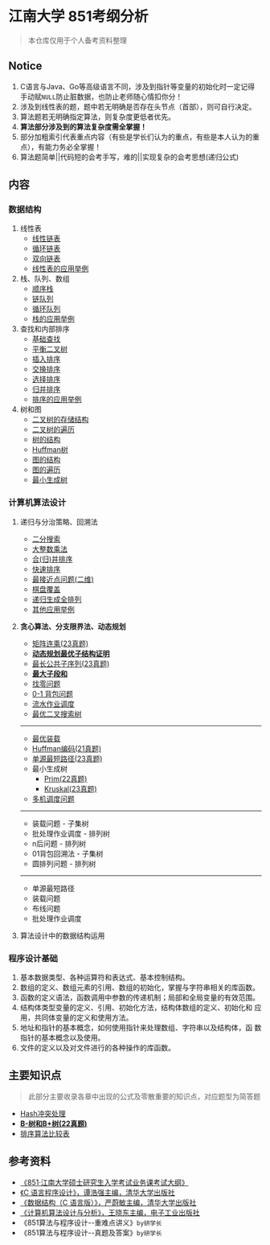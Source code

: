 # 江南大学 851考纲分析

> 本仓库仅用于个人备考资料整理

## Notice

1. C语言与Java、Go等高级语言不同，涉及到指针等变量的初始化时一定记得手动赋`NULL`防止脏数据，也防止老师随心情扣你分！
2. 涉及到线性表的题，题中若无明确是否存在头节点（首部），则可自行决定。
3. 算法题若无明确指定算法，则复杂度更低者优先。
4. **算法部分涉及到的算法复杂度需全掌握！**
5. 部分加粗索引代表重点内容（有些是学长们认为的重点，有些是本人认为的重点），有能力务必全掌握！
6. 算法题简单||代码短的会考手写，难的||实现复杂的会考思想(递归公式)

## 内容

### 数据结构

1. 线性表
   - [线性链表](structs/01/1_LineList.c)
   - [循环链表](structs/01/1_CircList.c)
   - [双向链表](structs/01/1_DoubList.c)
   - [线性表的应用举例](structs/01/1_Usage_List.c)
2. 栈、队列、数组
   - [顺序栈](structs/02/2_SeqStack.c)
   - [链队列](structs/02/2_LinkQueue.c)
   - [循环队列](structs/02/2_SeqQueue.c)
   - [栈的应用举例](structs/02/2_Usage_Stack.c)
3. 查找和内部排序
   - [基础查找](structs/03/03_Search.c)
   - [平衡二叉树](structs/03/03_BalancedTree.c)
   - [插入排序](structs/03/03_Sort_Insert.c)
   - [交换排序](structs/03/03_Sort_Exchange.c)
   - [选择排序](structs/03/03_Sort_Select.c)
   - [归并排序](structs/03/03_Sort_Merge.c)
   - [排序的应用举例](structs/03/03_USage_Sort.c)
4. 树和图
   - [二叉树的存储结构](structs/04/4_BTree.c)
   - [二叉树的遍历](structs/04/4_BTree_Traverse.c)
   - [树的结构](structs/04/4_Tree_Struct.c)
   - [Huffman树](structs/04/4_Tree_Huffman.c)
   - [图的结构](structs/04/4_Graph.c)
   - [图的遍历](structs/04/4_Graph_Traverse.c)
   - [最小生成树](structs/04/4_Graph_MinSpanning.c)

### 计算机算法设计
1. 递归与分治策略、回溯法
   - [二分搜索](structs/03/03_Search.c)
   - [大整数乘法](algorithm/01/01_LIMultiply.c)
   - [合(归)并排序](structs/03/03_Sort_Merge.c)
   - [快速排序](structs/03/03_Sort_Exchange.c#L25)
   - [最接近点问题(二维)](algorithm/01/01_ClosestPoint.cpp)
   - [棋盘覆盖](algorithm/01/01_ChessboardOverlay.c)
   - [递归生成全排列](algorithm/01/01_FullPerm.c)
   - [其他应用举例](algorithm/01/01_Usage.c)
2. **贪心算法、分支限界法、动态规划**

   - [矩阵连乘(23真题)](algorithm/02/02_MatrixChain.c)
   - [**动态规划最优子结构证明**](kpoints/Proof.md)
   - [最长公共子序列(23真题)](algorithm/02/02_LongestCommonSubs.c)
   - [**最大子段和**](algorithm/02/02_MaxSubsSum.c)
   - [找零问题](algorithm/02/02_ChangeProblem.c)
   - [0-1 背包问题](algorithm/02/02_01Package.c)
   - [流水作业调度](algorithm/02/02_FlowShop.cpp)
   - [最优二叉搜索树](algorithm/02/02_OptimalBinarySearchTree.c)
   <hr>

   - [最优装载](algorithm/02/02_Loading.cpp)
   - [Huffman编码(21真题)](algorithm/02/02_Huffman.c)
   - [单源最短路径(23真题)](structs/04/4_Graph_MinSpanning.c#60L)
   - 最小生成树
     - [Prim(22真题)](structs/04/4_Graph_MinSpanning.c#41L)
     - [Kruskal(23真题)](structs/04/4_Graph_MinSpanning.c#51L)
   - [多机调度问题](algorithm/02/02_MachineSchedule.cpp)
   <hr>

   - 装载问题 - 子集树
   - 批处理作业调度 - 排列树
   - n后问题 - 排列树
   - 01背包回溯法 - 子集树
   - 圆排列问题 - 排列树
   <hr>

   - 单源最短路径
   - 装载问题
   - 布线问题
   - 批处理作业调度
3. 算法设计中的数据结构运用

### 程序设计基础

1. 基本数据类型、各种运算符和表达式、基本控制结构。
2. 数组的定义、数组元素的引用、数组的初始化，掌握与字符串相关的库函数。
3. 函数的定义语法，函数调用中参数的传递机制；局部和全局变量的有效范围。
4. 结构体类型变量的定义、引用、初始化方法，结构体数组的定义、初始化和 应用，共同体变量的定义和使用方法。
5. 地址和指针的基本概念，如何使用指针来处理数组、字符串以及结构体，函 数指针的基本概念以及使用。
6. 文件的定义以及对文件进行的各种操作的库函数。

## 主要知识点

> 此部分主要收录各章中出现的公式及零散重要的知识点，对应题型为简答题

- [Hash冲突处理](kpoints/Hash.md)
- [**B-树和B+树(22真题)**](structs/03/03_B&BPlusTree.c)
- [排序算法比较表](kpoints/CompareSort.md)

## 参考资料

- [《851·江南大学硕士研究生入学考试业务课考试大纲》](docs/2024_851.pdf)
- [《C 语言程序设计》，谭浩强主编，清华大学出版社](docs/C语言程序设计.pdf)
- [《数据结构（C 语言版）》，严蔚敏主编，清华大学出版社](docs/数据结构(C语言).pdf)
- [《计算机算法设计与分析》，王晓东主编，电子工业出版社](docs/计算机算法设计与分析.pdf)
- 《851算法与程序设计--重难点讲义》`by研学长`
- 《851算法与程序设计--真题及答案》`by研学长`
